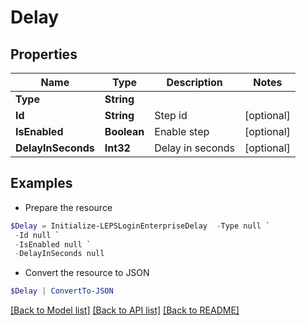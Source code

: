 # Delay
## Properties

Name | Type | Description | Notes
------------ | ------------- | ------------- | -------------
**Type** | **String** |  | 
**Id** | **String** | Step id | [optional] 
**IsEnabled** | **Boolean** | Enable step | [optional] 
**DelayInSeconds** | **Int32** | Delay in seconds | [optional] 

## Examples

- Prepare the resource
```powershell
$Delay = Initialize-LEPSLoginEnterpriseDelay  -Type null `
 -Id null `
 -IsEnabled null `
 -DelayInSeconds null
```

- Convert the resource to JSON
```powershell
$Delay | ConvertTo-JSON
```

[[Back to Model list]](../README.md#documentation-for-models) [[Back to API list]](../README.md#documentation-for-api-endpoints) [[Back to README]](../README.md)

